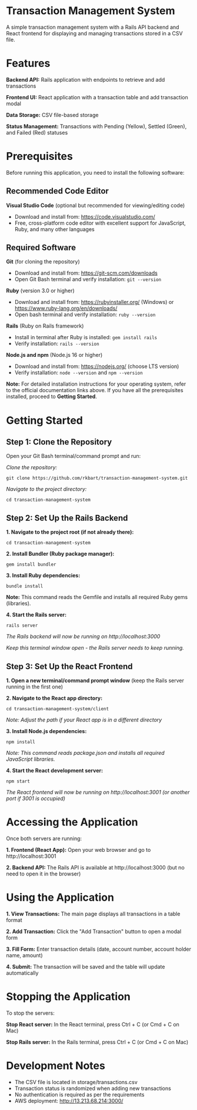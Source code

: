 # Transaction Management System
A simple transaction management system with a Rails API backend and React frontend for displaying and managing transactions stored in a CSV file.

# Features
**Backend API:** Rails application with endpoints to retrieve and add transactions

**Frontend UI:** React application with a transaction table and add transaction modal

**Data Storage:** CSV file-based storage

**Status Management:** Transactions with Pending (Yellow), Settled (Green), and Failed (Red) statuses


# Prerequisites
Before running this application, you need to install the following software:


## Recommended Code Editor
**Visual Studio Code** (optional but recommended for viewing/editing code)

- Download and install from: https://code.visualstudio.com/
- Free, cross-platform code editor with excellent support for JavaScript, Ruby, and many other languages

## Required Software

**Git** (for cloning the repository)

- Download and install from: https://git-scm.com/downloads
- Open Git Bash terminal and verify installation: ``git --version``

**Ruby** (version 3.0 or higher)

- Download and install from: https://rubyinstaller.org/ (Windows) or https://www.ruby-lang.org/en/downloads/
- Open bash terminal and verify installation: ``ruby --version``


**Rails** (Ruby on Rails framework)

- Install in terminal after Ruby is installed: ``gem install rails``
- Verify installation: ``rails --version``

**Node.js and npm** (Node.js 16 or higher)

- Download and install from: https://nodejs.org/ (choose LTS version)
- Verify installation: ``node --version`` and ``npm --version``

**Note:** For detailed installation instructions for your operating system, refer to the official documentation links above.
If you have all the prerequisites installed, proceed to **Getting Started**.


# Getting Started
## Step 1: Clone the Repository

Open your Git Bash terminal/command prompt and run:

  *Clone the repository:*

    git clone https://github.com/rkbart/transaction-management-system.git

  *Navigate to the project directory:*

    cd transaction-management-system

## Step 2: Set Up the Rails Backend

**1. Navigate to the project root (if not already there):**

    cd transaction-management-system

**2. Install Bundler (Ruby package manager):**

    gem install bundler

**3. Install Ruby dependencies:**

    bundle install

**Note:** This command reads the Gemfile and installs all required Ruby gems (libraries).

**4. Start the Rails server:**
  
    rails server

*The Rails backend will now be running on http://localhost:3000*

*Keep this terminal window open - the Rails server needs to keep running.*

## Step 3: Set Up the React Frontend

**1. Open a new terminal/command prompt window** (keep the Rails server running in the first one)

**2. Navigate to the React app directory:**

    cd transaction-management-system/client
    
*Note: Adjust the path if your React app is in a different directory*

**3. Install Node.js dependencies:**
    
    npm install

*Note: This command reads package.json and installs all required JavaScript libraries.*

**4. Start the React development server:**
    
    npm start

*The React frontend will now be running on http://localhost:3001 (or another port if 3001 is occupied)*


# Accessing the Application

Once both servers are running:

**1. Frontend (React App):** Open your web browser and go to http://localhost:3001

**2. Backend API:** The Rails API is available at http://localhost:3000 (but no need to open it in the browser)


# Using the Application

**1. View Transactions:** The main page displays all transactions in a table format

**2. Add Transaction:** Click the "Add Transaction" button to open a modal form

**3. Fill Form:** Enter transaction details (date, account number, account holder name, amount)

**4. Submit:** The transaction will be saved and the table will update automatically


# Stopping the Application

To stop the servers:

**Stop React server:** In the React terminal, press Ctrl + C (or Cmd + C on Mac)

**Stop Rails server:** In the Rails terminal, press Ctrl + C (or Cmd + C on Mac)


# Development Notes

- The CSV file is located in storage/transactions.csv
- Transaction status is randomized when adding new transactions
- No authentication is required as per the requirements
- AWS deployment: http://13.213.68.214:3000/
